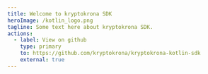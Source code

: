 ```yaml
---
title: Welcome to kryptokrona SDK
heroImage: /kotlin_logo.png
tagline: Some text here about kryptokrona SDK.
actions:
  - label: View on github
    type: primary
    to: https://github.com/kryptokrona/kryptokrona-kotlin-sdk
    external: true
---
```



<script>
  import Frontpage from "../components/sections/Frontpage.svelte"
</script>

<Frontpage />